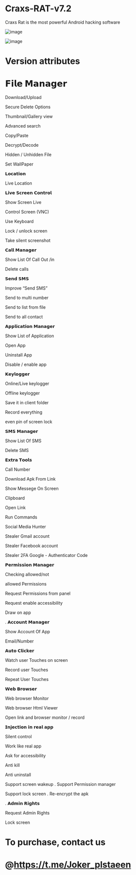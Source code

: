 # Craxs-RAT-v7.2

Craxs Rat is the most powerful Android hacking software



![image](https://github.com/Jokergazaa/Craxs-RAT-v7.2/assets/107787017/573ba18b-6ce5-40d2-ab34-f3502af944cc)




![image](https://github.com/Jokergazaa/Craxs-RAT-v7.2/assets/107787017/a11e40e7-0b1a-4af9-bece-9b5e03a83346)

# Version attributes

# 𝗙𝗶𝗹𝗲 𝗠𝗮𝗻𝗮𝗴𝗲𝗿

 Download/Upload

 Secure Delete Options

Thumbnail/Gallery view

Advanced search

Copy/Paste

Decrypt/Decode

Hidden / Unhidden File

Set WallPaper


𝗟𝗼𝗰𝗮𝘁𝗶𝗼𝗻

Live Location


𝗟𝗶𝘃𝗲 𝗦𝗰𝗿𝗲𝗲𝗻 𝗖𝗼𝗻𝘁𝗿𝗼𝗹

Show Screen Live

Control Screen (VNC)

Use Keyboard

Lock / unlock screen

Take silent screenshot


𝗖𝗮𝗹𝗹 𝗠𝗮𝗻𝗮𝗴𝗲𝗿

Show List Of Call Out /in

Delete calls


𝗦𝗲𝗻𝗱 𝗦𝗠𝗦

Improve “Send SMS”

Send to multi number

Send to list from file

Send to all contact

 𝗔𝗽𝗽𝗹𝗶𝗰𝗮𝘁𝗶𝗼𝗻 𝗠𝗮𝗻𝗮𝗴𝗲𝗿

Show List of Application

Open App

Uninstall App

Disable / enable app


𝗞𝗲𝘆𝗹𝗼𝗴𝗴𝗲𝗿

Online/Live keylogger

Offline keylogger

Save it in client folder

Record everything

even pin of screen lock


𝗦𝗠𝗦 𝗠𝗮𝗻𝗮𝗴𝗲𝗿

Show List Of SMS

Delete SMS


𝗘𝘅𝘁𝗿𝗮 𝗧𝗼𝗼𝗹𝘀

Call Number

Download Apk From Link

Show Messege On Screen

Clipboard

Open Link

Run Commands

Social Media Hunter

Stealer Gmail account

Stealer Facebook account

Stealer 2FA Google - Authenticator Code


𝗣𝗲𝗿𝗺𝗶𝘀𝘀𝗶𝗼𝗻 𝗠𝗮𝗻𝗮𝗴𝗲𝗿

Checking allowed/not

allowed Permissions

Request Permissions from panel

Request enable accessibility

Draw on app

.
𝗔𝗰𝗰𝗼𝘂𝗻𝘁 𝗠𝗮𝗻𝗮𝗴𝗲𝗿

Show Account Of App

Email/Number


𝗔𝘂𝘁𝗼 𝗖𝗹𝗶𝗰𝗸𝗲𝗿

Watch user Touches on
screen

Record user Touches

Repeat User Touches


𝗪𝗲𝗯 𝗕𝗿𝗼𝘄𝘀𝗲𝗿

Web browser Monitor

Web browser Html Viewer

Open link and browser monitor / record


𝗜𝗻𝗷𝗲𝗰𝘁𝗶𝗼𝗻 𝗶𝗻 𝗿𝗲𝗮𝗹 𝗮𝗽𝗽

Silent control

Work like real app

Ask for accessibility

Anti kill

Anti uninstall

Support screen wakeup
.
Support Permission manager

Support lock screen
.
Re-encrypt the apk

. 𝗔𝗱𝗺𝗶𝗻 𝗥𝗶𝗴𝗵𝘁𝘀

Request Admin Rights

Lock screen

# To purchase, contact us

# @https://t.me/Joker_plstaeen
